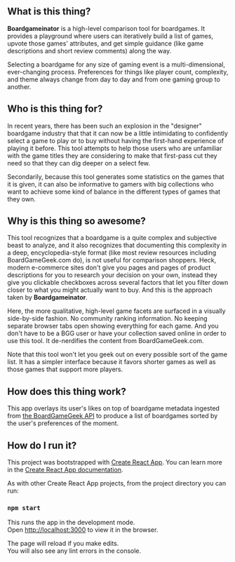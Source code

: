 ## What is this thing?

**Boardgameinator** is a high-level comparison tool for boardgames. It provides a playground where users can iteratively build a list of games, upvote those games' attributes, and get simple guidance (like game descriptions and short review comments) along the way.

Selecting a boardgame for any size of gaming event is a multi-dimensional, ever-changing process. Preferences for things like player count, complexity, and theme always change from day to day and from one gaming group to another.

## Who is this thing for?

In recent years, there has been such an explosion in the "designer" boardgame industry that that it can now be a little intimidating to confidently select a game to play or to buy without having the first-hand experience of playing it before. This tool attempts to help those users who are unfamiliar with the game titles they are considering to make that first-pass cut they need so that they can dig deeper on a select few. 

Secondarily, because this tool generates some statistics on the games that it is given, it can also be informative to gamers with big collections who want to achieve some kind of balance in the different types of games that they own.


## Why is this thing so awesome?

This tool recognizes that a boardgame is a quite complex and subjective beast to analyze, and it also recognizes that documenting this complexity in a deep, encyclopedia-style format (like most review resources including BoardGameGeek.com do), is not useful for comparison shoppers. Heck, modern e-commerce sites don't give you pages and pages of product descriptions for you to research your decision on your own, instead they give you clickable checkboxes across several factors that let you filter down closer to what you might actually want to buy. And this is the approach taken by **Boardgameinator**.

Here, the more qualitative, high-level game facets are surfaced in a visually side-by-side fashion. No community ranking information. No keeping separate browser tabs open showing everything for each game. And you don't have to be a BGG user or have your collection saved online in order to use this tool. It de-nerdifies the content from BoardGameGeek.com. 

Note that this tool won't let you geek out on every possible sort of the game list. It has a simpler interface because it favors shorter games as well as those games that support more players.

## How does this thing work?

This app overlays its user's likes on top of boardgame metadata ingested from [the BoardGameGeek API](https://boardgamegeek.com/wiki/page/BGG_XML_API2) to produce a list of boardgames sorted by the user's preferences of the moment.

## How do I run it?

This project was bootstrapped with [Create React App](https://github.com/facebook/create-react-app).  You can learn more in the [Create React App documentation](https://facebook.github.io/create-react-app/docs/getting-started).

As with other Create React App projects, from the project directory you can run:

### `npm start`

This runs the app in the development mode.<br>
Open [http://localhost:3000](http://localhost:3000) to view it in the browser.

The page will reload if you make edits.<br>
You will also see any lint errors in the console.

